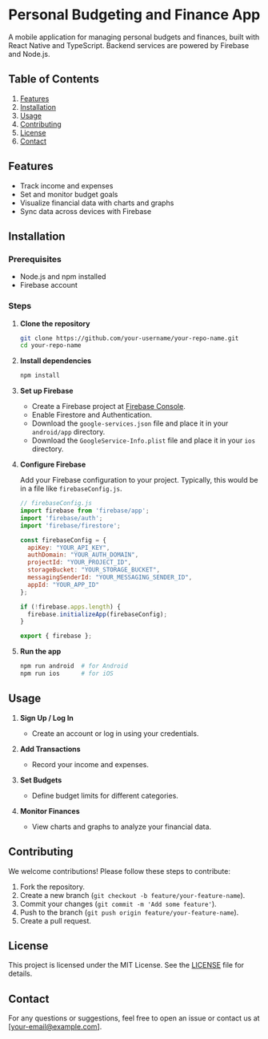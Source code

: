 # Personal Budgeting and Finance App

A mobile application for managing personal budgets and finances, built with React Native and TypeScript. Backend services are powered by Firebase and Node.js.

## Table of Contents

1. [Features](#features)
2. [Installation](#installation)
3. [Usage](#usage)
4. [Contributing](#contributing)
5. [License](#license)
6. [Contact](#contact)

## Features

- Track income and expenses
- Set and monitor budget goals
- Visualize financial data with charts and graphs
- Sync data across devices with Firebase

## Installation

### Prerequisites

- Node.js and npm installed
- Firebase account

### Steps

1. **Clone the repository**

    ```sh
    git clone https://github.com/your-username/your-repo-name.git
    cd your-repo-name
    ```

2. **Install dependencies**

    ```sh
    npm install
    ```

3. **Set up Firebase**

    - Create a Firebase project at [Firebase Console](https://console.firebase.google.com/).
    - Enable Firestore and Authentication.
    - Download the `google-services.json` file and place it in your `android/app` directory.
    - Download the `GoogleService-Info.plist` file and place it in your `ios` directory.

4. **Configure Firebase**

    Add your Firebase configuration to your project. Typically, this would be in a file like `firebaseConfig.js`.

    ```javascript
    // firebaseConfig.js
    import firebase from 'firebase/app';
    import 'firebase/auth';
    import 'firebase/firestore';

    const firebaseConfig = {
      apiKey: "YOUR_API_KEY",
      authDomain: "YOUR_AUTH_DOMAIN",
      projectId: "YOUR_PROJECT_ID",
      storageBucket: "YOUR_STORAGE_BUCKET",
      messagingSenderId: "YOUR_MESSAGING_SENDER_ID",
      appId: "YOUR_APP_ID"
    };

    if (!firebase.apps.length) {
      firebase.initializeApp(firebaseConfig);
    }

    export { firebase };
    ```

5. **Run the app**

    ```sh
    npm run android  # for Android
    npm run ios      # for iOS
    ```

## Usage

1. **Sign Up / Log In**
   - Create an account or log in using your credentials.

2. **Add Transactions**
   - Record your income and expenses.

3. **Set Budgets**
   - Define budget limits for different categories.

4. **Monitor Finances**
   - View charts and graphs to analyze your financial data.

## Contributing

We welcome contributions! Please follow these steps to contribute:

1. Fork the repository.
2. Create a new branch (`git checkout -b feature/your-feature-name`).
3. Commit your changes (`git commit -m 'Add some feature'`).
4. Push to the branch (`git push origin feature/your-feature-name`).
5. Create a pull request.

## License

This project is licensed under the MIT License. See the [LICENSE](LICENSE) file for details.

## Contact

For any questions or suggestions, feel free to open an issue or contact us at [your-email@example.com].
